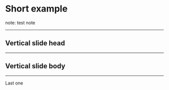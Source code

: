 # Short example

note: test note

---

## Vertical slide head

----

## Vertical slide body

----

Last one
